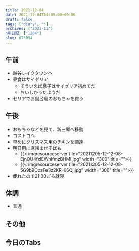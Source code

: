 ```yaml
---
title: 2021-12-04
date: 2021-12-04T00:00:00+09:00
draft: false
tags: ["diary", ""]
archives: ["2021-12"]
n年日記: ["1204"]
slug: 673034
---
```

## 午前
- 越谷レイクタウンへ
- 昼食はサイゼリア
  - そういえば息子はサイゼリア初めてだ
  - おいしかったようだ
- セリアでお風呂用のおもちゃを買う
## 午後
- おもちゃなどを見て、新三郷へ移動
- コストコへ
- 早めにクリスマス用のチキンを調達
- 明日用に麻辣まぜそばも
  - {{< imgresourceserver file="20211205-12-12-08-EjnQU4fxlEWnIfmzBHMI.jpg" width="300" title="">}}
  - {{< imgresourceserver file="20211205-12-12-08-5G9b9OozFe3z2KR-66Qj.jpg" width="300" title="">}}
- 疲れたので21:00ごろ就寝
## 体調
- 普通
## その他
## 今日のTabs